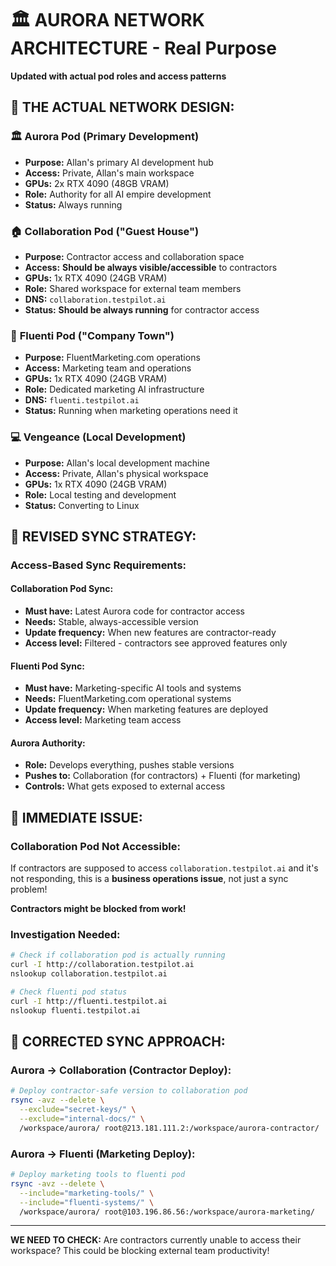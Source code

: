 # 🏛️ AURORA NETWORK ARCHITECTURE - Real Purpose
**Updated with actual pod roles and access patterns**

## 🎯 THE ACTUAL NETWORK DESIGN:

### 🏛️ **Aurora Pod** (Primary Development)
- **Purpose:** Allan's primary AI development hub
- **Access:** Private, Allan's main workspace
- **GPUs:** 2x RTX 4090 (48GB VRAM)
- **Role:** Authority for all AI empire development
- **Status:** Always running

### 🏠 **Collaboration Pod** ("Guest House")
- **Purpose:** Contractor access and collaboration space
- **Access:** **Should be always visible/accessible** to contractors
- **GPUs:** 1x RTX 4090 (24GB VRAM)
- **Role:** Shared workspace for external team members
- **DNS:** `collaboration.testpilot.ai`
- **Status:** **Should be always running** for contractor access

### 🏢 **Fluenti Pod** ("Company Town")
- **Purpose:** FluentMarketing.com operations
- **Access:** Marketing team and operations
- **GPUs:** 1x RTX 4090 (24GB VRAM)
- **Role:** Dedicated marketing AI infrastructure
- **DNS:** `fluenti.testpilot.ai`
- **Status:** Running when marketing operations need it

### 💻 **Vengeance** (Local Development)
- **Purpose:** Allan's local development machine
- **Access:** Private, Allan's physical workspace
- **GPUs:** 1x RTX 4090 (24GB VRAM)
- **Role:** Local testing and development
- **Status:** Converting to Linux

## 🔧 REVISED SYNC STRATEGY:

### **Access-Based Sync Requirements:**

#### **Collaboration Pod Sync:**
- **Must have:** Latest Aurora code for contractor access
- **Needs:** Stable, always-accessible version
- **Update frequency:** When new features are contractor-ready
- **Access level:** Filtered - contractors see approved features only

#### **Fluenti Pod Sync:**
- **Must have:** Marketing-specific AI tools and systems
- **Needs:** FluentMarketing.com operational systems
- **Update frequency:** When marketing features are deployed
- **Access level:** Marketing team access

#### **Aurora Authority:**
- **Role:** Develops everything, pushes stable versions
- **Pushes to:** Collaboration (for contractors) + Fluenti (for marketing)
- **Controls:** What gets exposed to external access

## 🚨 IMMEDIATE ISSUE:

### **Collaboration Pod Not Accessible:**
If contractors are supposed to access `collaboration.testpilot.ai` and it's not responding, this is a **business operations issue**, not just a sync problem!

**Contractors might be blocked from work!**

### **Investigation Needed:**
```bash
# Check if collaboration pod is actually running
curl -I http://collaboration.testpilot.ai
nslookup collaboration.testpilot.ai

# Check fluenti pod status
curl -I http://fluenti.testpilot.ai
nslookup fluenti.testpilot.ai
```

## 🎯 CORRECTED SYNC APPROACH:

### **Aurora → Collaboration (Contractor Deploy):**
```bash
# Deploy contractor-safe version to collaboration pod
rsync -avz --delete \
  --exclude="secret-keys/" \
  --exclude="internal-docs/" \
  /workspace/aurora/ root@213.181.111.2:/workspace/aurora-contractor/
```

### **Aurora → Fluenti (Marketing Deploy):**
```bash
# Deploy marketing tools to fluenti pod
rsync -avz --delete \
  --include="marketing-tools/" \
  --include="fluenti-systems/" \
  /workspace/aurora/ root@103.196.86.56:/workspace/aurora-marketing/
```

---
**WE NEED TO CHECK:** Are contractors currently unable to access their workspace? This could be blocking external team productivity!
